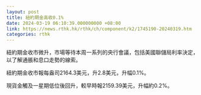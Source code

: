 ```yaml
---
layout: post
title: 紐約期金高收0.1%
date: 2024-03-19 06:10:39.000000000 +08:00
link: https://news.rthk.hk/rthk/ch/component/k2/1745190-20240319.htm
categories: rthk
---
```


紐約期金收市微升，市場等待本周一系列的央行會議，包括美國聯儲局利率決定，以了解通脹和息口走勢的線索。

紐約期金收市報每盎司2164.3美元，升2.8美元，升幅0.1%。

現貨金觸及一星期低位後回升，較早時報2159.39美元，升幅約0.2%。
